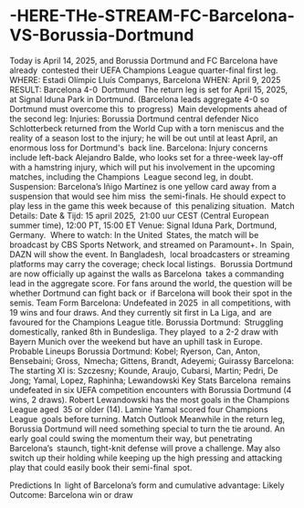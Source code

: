 # -HERE-THe-STREAM-FC-Barcelona-VS-Borussia-Dortmund


Today is April 14, 2025, and Borussia Dortmund and FC Barcelona have already contested their UEFA Champions League quarter-final first leg. WHERE: Estadi Olímpic Lluís Companys, Barcelona WHEN: April 9, 2025 RESULT: Barcelona 4-0 Dortmund ​
The return leg is set for April 15, 2025, at Signal Iduna Park in Dortmund. (Barcelona leads aggregate 4-0 so Dortmund must overcome this to progress) ​
Main developments ahead of the second leg:
Injuries: Borussia Dortmund central defender Nico Schlotterbeck returned from the World Cup with a torn meniscus and the reality of a season lost to the injury; he will be out until at least April, an enormous loss for Dortmund's back line. Barcelona: Injury concerns include left-back Alejandro Balde, who looks set for a three-week lay-off with a hamstring injury, which will put his involvement in the upcoming matches, including the Champions League second leg, in doubt. ​
Suspension: Barcelona’s Iñigo Martínez is one yellow card away from a suspension that would see him miss the semi-finals. He should expect to play less in the game this week because of this penalizing situation. ​
Match Details:
Date & Tijd: 15 april 2025, 21:00 uur CEST (Central European summer time), 12:00 PT, 15:00 ET ​
Venue: Signal Iduna Park, Dortmund, Germany. ​
Where to watch: In the United States, the match will be broadcast by CBS Sports Network, and streamed on Paramount+. In Spain, DAZN will show the event. In Bangladesh, local broadcasters or streaming platforms may carry the coverage; check local listings. ​
Borussia Dortmund are now officially up against the walls as Barcelona takes a commanding lead in the aggregate score. For fans around the world, the question will be whether Dortmund can fight back or if Barcelona will book their spot in the semis.
Team Form
Barcelona: Undefeated in 2025 in all competitions, with 19 wins and four draws. And they currently sit first in La Liga, and are favoured for the Champions League title.
Borussia Dortmund: Struggling domestically, ranked 8th in Bundesliga. They played to a 2-2 draw with Bayern Munich over the weekend but have an uphill task in Europe.
Probable Lineups
Borussia Dortmund:
Kobel; Ryerson, Can, Anton, Bensebaini; Gross, Nmecha; Gittens, Brandt, Adeyemi; Guirassy
Barcelona:
The starting XI is: Szczesny; Kounde, Araujo, Cubarsi, Martin; Pedri, De Jong; Yamal, Lopez, Raphinha; Lewandowski
Key Stats
Barcelona remains undefeated in six UEFA competition encounters with Borussia Dortmund (4 wins, 2 draws).
Robert Lewandowski has the most goals in the Champions League aged 35 or older (14).
Lamine Yamal scored four Champions League goals before turning.
Match Outlook
Meanwhile in the return leg, Borussia Dortmund will need something special to turn the tie around. An early goal could swing the momentum their way, but penetrating Barcelona’s staunch, tight-knit defense will prove a challenge. May also switch up their holding while keeping up the high pressing and attacking play that could easily book their semi-final spot.

Predictions
In light of Barcelona’s form and cumulative advantage:
Likely Outcome: Barcelona win or draw
